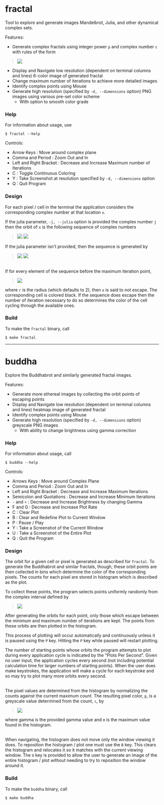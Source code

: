 # fractal
Tool to explore and generate images Mandelbrot, Julia, and other dynamical complex sets.

Features:
* Generate complex fractals using integer power `p` and complex number `c` with rules of the form
> <img src="https://latex.codecogs.com/gif.latex?z_{n+1}=z_n^p+c"/>

* Display and Navigate low resolution (dependent on terminal columns and lines) 6-color image of generated fractal
* Change maximum number of iterations to achieve more detailed images
* Identify complex points using Mouse
* Generate high resolution (specified by `-d, --dimensions` option) PNG images using various pre-set color scheme
  - With option to smooth color grade

### Help
For information about usage, use

    $ fractal --help

Controls:
* Arrow Keys : Move around complex plane
* Comma and Period : Zoom Out and In
* Left and Right Bracket : Decrease and Increase Maximum number of Iterations
* C : Toggle Continuous Coloring
* Y : Take Screenshot at resolution specified by `-d, --dimensions` option
* Q : Quit Program

### Design
For each pixel / cell in the terminal the application considers the corresponding complex number at that location `x`.

If the julia parameter, `-j, --julia` option is provided the complex number `j` then the orbit of `x` is the following sequence of complex numbers
> <img src="https://latex.codecogs.com/gif.latex?z_0=x"/>
>
> <img src="https://latex.codecogs.com/gif.latex?z_{n+1}=z_n^p+j"/>

If the julia parameter isn't provided, then the sequence is generated by
> <img src="https://latex.codecogs.com/gif.latex?z_0=0"/>
>
> <img src="https://latex.codecogs.com/gif.latex?z_{n+1}=z_n^p+x"/>

\
If for every element of the sequence before the maximum iteration point,
> <img src="https://latex.codecogs.com/gif.latex?|z_n|\leq%20r"/>

where `r` is the radius (which defaults to 2), then `x` is said to not escape.
The corresponding cell is colored black.
If the sequence does escape then the number of iteration necessary to do so determines the color of the cell cycling through the available ones.

### Build
To make the `fractal` binary, call

    $ make fractal

---

# buddha
Explore the Buddhabrot and similarly generated fractal images.

Features:
* Generate more ethereal images by collecting the orbit points of escaping points
* Display and Navigate low resolution (dependent on terminal columns and lines) heatmap image of generated fractal
* Identify complex points using Mouse
* Generate high resolution (specified by `-d, --dimensions` option) greyscale PNG images
  - With ability to change brightness using gamma correction

### Help
For information about usage, call

    $ buddha --help

Controls:
* Arrows Keys : Move around Complex Plane
* Comma and Period : Zoom Out and In
* Left and Right Bracket : Decrease and Increase Maximum Iterations
* Semicolon and Quotations : Decrease and Increase Minimum Iterations
* `-` and `+` : Decrease and Increase Brightness by changing Gamma
* F and G : Decrease and Increase Plot Rate
* C : Clear Plot
* B : Clear and Redefine Plot to Current Window
* P : Pause / Play
* Y : Take a Screenshot of the Current Window
* U : Take a Screenshot of the Entire Plot
* Q : Quit the Program

### Design
The orbit for a given cell or pixel is generated as described for `fractal`.
To generate the Buddhabrot and similar fractals, though, these orbit points are then collected in bins which determine the color of the corresponding pixels.
The counts for each pixel are stored in histogram which is described as the plot.

To collect these points, the program selects points uniformly randomly from the complex interval defined by
> <img src="https://latex.codecogs.com/gif.latex?\{a%20+%20bi\;:\;a,%20b%20\in[-2,%202]\}"/>

After generating the orbits for each point, only those which escape between the minimum and maximum number of iterations are kept.
The points from these orbits are then plotted in the histogram.

This process of plotting will occur automatically and continuously unless it is paused using the `P` key.
Hitting the `P` key while paused will restart plotting.

The number of starting points whose orbits the program attempts to plot during every application cycle is indicated by the "Plots Per Second".
Given no user input, the application cycles every second (not including potential calculation time for larger numbers of starting points).
When the user does make keystrokes, the application will make a cycle for each keystroke and so may try to plot many more orbits every second.

\
The pixel values are determined from the histogram by normalizing the counts against the current maximum count.
The resulting pixel color, `p`, is a greyscale value determined from the count, `c`, by
> <img src="https://latex.codecogs.com/gif.latex?p = 255 \cdot \left(\frac{c}{m}\right)^\gamma"/>

where gamma is the provided gamma value and `m` is the maximum value found in the histogram.

\
When navigating, the histogram does not move only the window viewing it does.
To reposition the histogram / plot one must use the `B` key. This clears the histogram and relocates it so it matches with the current viewing window.
The `U` key is provided to allow the user to generate an image of the entire histogram / plot without needing to try to reposition the window around it.

### Build
To make the `buddha` binary, call

    $ make buddha

